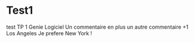 # Test1
test TP 1 Genie Logiciel
Un commentaire en plus
un autre commentaire 
+1
Los Angeles
Je prefere New York !